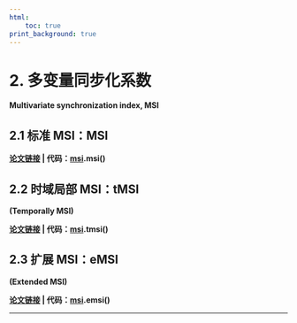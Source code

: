 ```yaml
---
html:
    toc: true
print_background: true
---
```


<script type="text/javascript" src="http://cdn.mathjax.org/mathjax/latest/MathJax.js?config=TeX-AMS-MML_HTMLorMML"></script>
<script type="text/x-mathjax-config"> MathJax.Hub.Config({ tex2jax: {inlineMath: [['$', '$']]}, messageStyle: "none" });</script>

# 2. 多变量同步化系数
**Multivariate synchronization index, MSI**

## 2.1 标准 MSI：MSI
**[论文链接][MSI] | 代码：[msi][msi(code)].msi()**


## 2.2 时域局部 MSI：tMSI
**(Temporally MSI)**

**[论文链接][tMSI] | 代码：[msi][msi(code)].tmsi()**


## 2.3 扩展 MSI：eMSI
**(Extended MSI)**

**[论文链接][MSI] | 代码：[msi][msi(code)].emsi()**


[msi(code)]: temp
[MSI]: https://linkinghub.elsevier.com/retrieve/pii/S0165027013002677
[tMSI]: http://link.springer.com/10.1007/s11571-016-9398-9
[eMSI]: https://linkinghub.elsevier.com/retrieve/pii/S0925231217309980

***